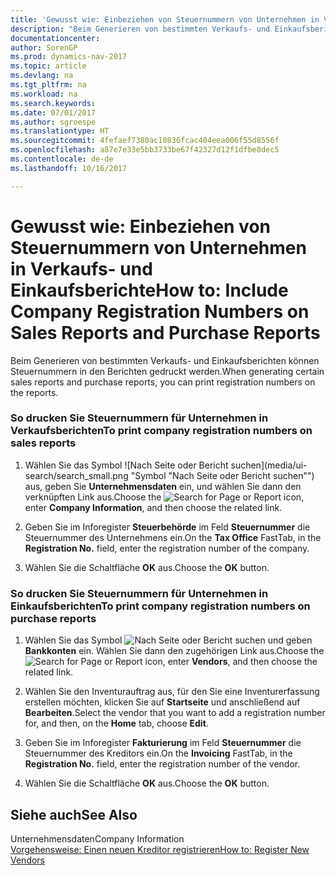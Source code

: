 ```yaml
---
title: 'Gewusst wie: Einbeziehen von Steuernummern von Unternehmen in Verkaufs- und Einkaufsberichte'
description: "Beim Generieren von bestimmten Verkaufs- und Einkaufsberichten können Steuernummern in den Berichten gedruckt werden."
documentationcenter: 
author: SorenGP
ms.prod: dynamics-nav-2017
ms.topic: article
ms.devlang: na
ms.tgt_pltfrm: na
ms.workload: na
ms.search.keywords: 
ms.date: 07/01/2017
ms.author: sgroespe
ms.translationtype: HT
ms.sourcegitcommit: 4fefaef7380ac10836fcac404eea006f55d8556f
ms.openlocfilehash: a87e7e33e5bb3733be67f42327d12f1dfbe8dec5
ms.contentlocale: de-de
ms.lasthandoff: 10/16/2017

---
```

# <a name="how-to-include-company-registration-numbers-on-sales-reports-and-purchase-reports"></a><span data-ttu-id="d6d29-103">Gewusst wie: Einbeziehen von Steuernummern von Unternehmen in Verkaufs- und Einkaufsberichte</span><span class="sxs-lookup"><span data-stu-id="d6d29-103">How to: Include Company Registration Numbers on Sales Reports and Purchase Reports</span></span>
<span data-ttu-id="d6d29-104">Beim Generieren von bestimmten Verkaufs- und Einkaufsberichten können Steuernummern in den Berichten gedruckt werden.</span><span class="sxs-lookup"><span data-stu-id="d6d29-104">When generating certain sales reports and purchase reports, you can print registration numbers on the reports.</span></span>  
  
### <a name="to-print-company-registration-numbers-on-sales-reports"></a><span data-ttu-id="d6d29-105">So drucken Sie Steuernummern für Unternehmen in Verkaufsberichten</span><span class="sxs-lookup"><span data-stu-id="d6d29-105">To print company registration numbers on sales reports</span></span>  
  
1.  <span data-ttu-id="d6d29-106">Wählen Sie das Symbol ![Nach Seite oder Bericht suchen](media/ui-search/search_small.png "Symbol "Nach Seite oder Bericht suchen"") aus, geben Sie **Unternehmensdaten** ein, und wählen Sie dann den verknüpften Link aus.</span><span class="sxs-lookup"><span data-stu-id="d6d29-106">Choose the ![Search for Page or Report](media/ui-search/search_small.png "Search for Page or Report icon") icon, enter **Company Information**, and then choose the related link.</span></span>  
  
2.  <span data-ttu-id="d6d29-107">Geben Sie im Inforegister **Steuerbehörde** im Feld **Steuernummer** die Steuernummer des Unternehmens ein.</span><span class="sxs-lookup"><span data-stu-id="d6d29-107">On the **Tax Office** FastTab, in the **Registration No.** field, enter the registration number of the company.</span></span>  
  
3.  <span data-ttu-id="d6d29-108">Wählen Sie die Schaltfläche **OK** aus.</span><span class="sxs-lookup"><span data-stu-id="d6d29-108">Choose the **OK** button.</span></span>  
  
### <a name="to-print-company-registration-numbers-on-purchase-reports"></a><span data-ttu-id="d6d29-109">So drucken Sie Steuernummern für Unternehmen in Einkaufsberichten</span><span class="sxs-lookup"><span data-stu-id="d6d29-109">To print company registration numbers on purchase reports</span></span>  
  
1.  <span data-ttu-id="d6d29-110">Wählen Sie das Symbol ![Nach Seite oder Bericht suchen](media/ui-search/search_small.png "Nach Seite oder Bericht suchen") und geben **Bankkonten** ein. Wählen Sie dann den zugehörigen Link aus.</span><span class="sxs-lookup"><span data-stu-id="d6d29-110">Choose the ![Search for Page or Report](media/ui-search/search_small.png "Search for Page or Report icon") icon, enter **Vendors**, and then choose the related link.</span></span>  
  
2.  <span data-ttu-id="d6d29-111">Wählen Sie den Inventurauftrag aus, für den Sie eine Inventurerfassung erstellen möchten, klicken Sie auf **Startseite** und anschließend auf **Bearbeiten**.</span><span class="sxs-lookup"><span data-stu-id="d6d29-111">Select the vendor that you want to add a registration number for, and then, on the **Home** tab, choose **Edit**.</span></span>  
  
3.  <span data-ttu-id="d6d29-112">Geben Sie im Inforegister **Fakturierung** im Feld **Steuernummer** die Steuernummer des Kreditors ein.</span><span class="sxs-lookup"><span data-stu-id="d6d29-112">On the **Invoicing** FastTab, in the **Registration No.** field, enter the registration number of the vendor.</span></span>  
  
4.  <span data-ttu-id="d6d29-113">Wählen Sie die Schaltfläche **OK** aus.</span><span class="sxs-lookup"><span data-stu-id="d6d29-113">Choose the **OK** button.</span></span>  
  
## <a name="see-also"></a><span data-ttu-id="d6d29-114">Siehe auch</span><span class="sxs-lookup"><span data-stu-id="d6d29-114">See Also</span></span>  
 <span data-ttu-id="d6d29-115">Unternehmensdaten</span><span class="sxs-lookup"><span data-stu-id="d6d29-115">Company Information</span></span>   
 [<span data-ttu-id="d6d29-116">Vorgehensweise: Einen neuen Kreditor registrieren</span><span class="sxs-lookup"><span data-stu-id="d6d29-116">How to: Register New Vendors</span></span>](how-to-register-new-vendors.md)
